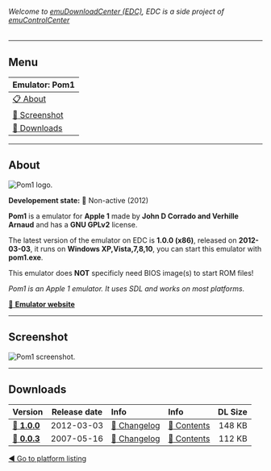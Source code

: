 ###### Welcome to [emuDownloadCenter (EDC)](https://github.com/PhoenixInteractiveNL/emuDownloadCenter/wiki/), EDC is a side project of [emuControlCenter](https://github.com/PhoenixInteractiveNL/emuControlCenter/wiki/)
***
## Menu
| **Emulator: Pom1** |
|:---------|
| [:clipboard: About](#about) |
| [:sunrise: Screenshot](#screenshot) |
| [:floppy_disk: Downloads](#downloads) |
***
## About
![](https://github.com/PhoenixInteractiveNL/emuDownloadCenter/wiki/images_emulator/pom1_logo_200.jpg "Pom1 logo.")

**Developement state:** :red_circle: Non-active (2012)

**Pom1** is a emulator for **Apple 1** made by **John D Corrado and Verhille Arnaud** and has a **GNU GPLv2** license.

The latest version of the emulator on EDC is **1.0.0 (x86)**, released on **2012-03-03**, it runs on **Windows XP,Vista,7,8,10**, you can start this emulator with **pom1.exe**.

This emulator does **NOT** specificly need BIOS image(s) to start ROM files!

_Pom1 is an Apple 1 emulator. It uses SDL and works on most platforms._

[:link: **Emulator website**](http://pom1.sourceforge.net/)
***
## Screenshot
![](https://raw.githubusercontent.com/PhoenixInteractiveNL/emuDownloadCenter/master/hooks/pom1/screen.jpg "Pom1 screenshot.")
***
## Downloads
| Version  | Release date  | Info       | Info       | DL Size    |
|:---------|:-------------:|:-----------|:-----------|-----------:|
| [:floppy_disk: **1.0.0**](https://github.com/PhoenixInteractiveNL/edc-repo0002/raw/master/pom1/1.0.0.7z) | 2012-03-03 | [:page_facing_up: Changelog](https://github.com/PhoenixInteractiveNL/edc-repo0002/blob/master/pom1/1.0.0_changelog.txt) | [:mag_right: Contents](https://github.com/PhoenixInteractiveNL/edc-repo0002/blob/master/pom1/1.0.0_contents.txt) | 148 KB |
| [:floppy_disk: **0.0.3**](https://github.com/PhoenixInteractiveNL/edc-repo0002/raw/master/pom1/0.0.3.7z) | 2007-05-16 | [:page_facing_up: Changelog](https://github.com/PhoenixInteractiveNL/edc-repo0002/blob/master/pom1/0.0.3_changelog.txt) | [:mag_right: Contents](https://github.com/PhoenixInteractiveNL/edc-repo0002/blob/master/pom1/0.0.3_contents.txt) | 112 KB |

[:arrow_backward: Go to platform listing](https://github.com/PhoenixInteractiveNL/emuDownloadCenter/wiki/EDC-Platform-List)
